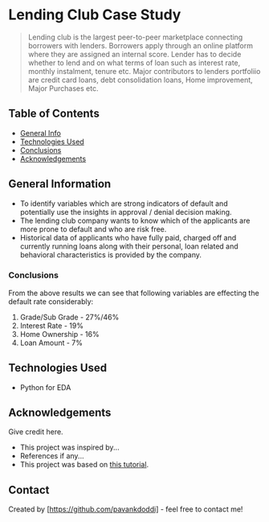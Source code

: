 # Lending Club Case Study
> Lending club is the largest peer-to-peer marketplace connecting borrowers with lenders. Borrowers apply through an online platform where they are assigned an internal score. Lender has to decide whether to lend and on what terms of loan such as interest rate, monthly instalment, tenure etc. Major contributors to lenders portfoliio are credit card loans, debt consolidation loans, Home improvement, Major Purchases etc.


## Table of Contents
* [General Info](#general-information)
* [Technologies Used](#technologies-used)
* [Conclusions](#conclusions)
* [Acknowledgements](#acknowledgements)

<!-- You can include any other section that is pertinent to your problem -->

## General Information
- To identify variables which are strong indicators of default and potentially use the insights in approval / 
   denial decision making.
- The lending club company wants to know which of the applicants are more prone to default and who are risk free.
- Historical data of applicants who have fully paid, charged off and currently running loans along with their personal, loan related and  behavioral characteristics is provided by the company.

<!-- You don't have to answer all the questions - just the ones relevant to your project. -->

### Conclusions
From the above results we can see that following variables are effecting the default rate considerably:
1. Grade/Sub Grade - 27%/46%
2. Interest Rate - 19%
3. Home Ownership - 16%
4. Loan Amount - 7%

<!-- You don't have to answer all the questions - just the ones relevant to your project. -->


## Technologies Used
- Python for EDA

<!-- As the libraries versions keep on changing, it is recommended to mention the version of library used in this project -->

## Acknowledgements
Give credit here.
- This project was inspired by...
- References if any...
- This project was based on [this tutorial](https://www.example.com).


## Contact
Created by [https://github.com/pavankdoddi] - feel free to contact me!


<!-- Optional -->
<!-- ## License -->
<!-- This project is open source and available under the [... License](). -->

<!-- You don't have to include all sections - just the one's relevant to your project -->
